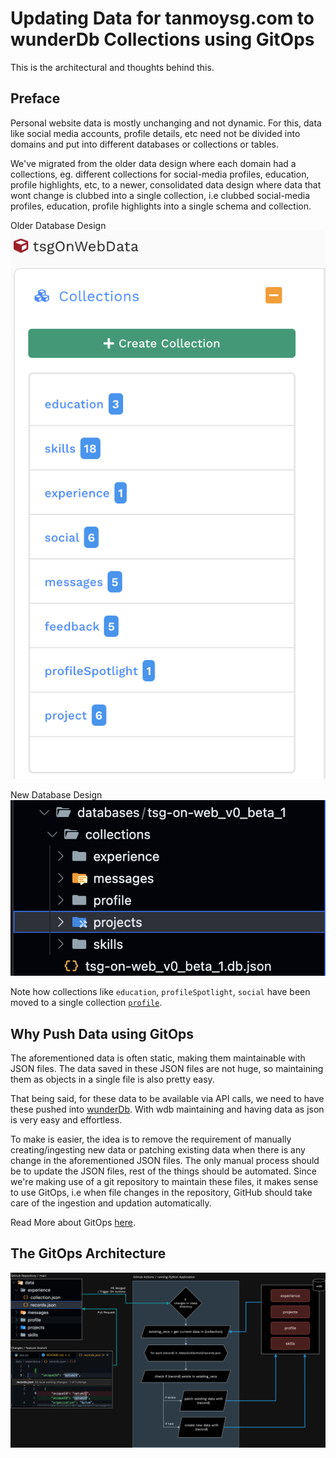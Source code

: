 # Updating Data for tanmoysg.com to wunderDb Collections using GitOps

This is the architectural and thoughts behind this.

## Preface

Personal website data is mostly unchanging and not dynamic. For this, data like social media accounts, profile details, etc need not be divided into domains and put into different databases or collections or tables.

We've migrated from the older data design where each domain had a collections, eg. different collections for social-media profiles, education, profile highlights, etc, to a newer, consolidated data design where data that wont change is clubbed into a single collection, i.e clubbed social-media profiles, education, profile highlights into a single schema and collection.

Older Database Design
![alt text](./old-data-design.png)

New Database Design
![alt text](./new-data-design.png)

Note how collections like `education`, `profileSpotlight`, `social` have been moved to a single collection [`profile`](../schema/databases/tsg-on-web_v0_beta_1/collections/profile/profile.sample.json).

## Why Push Data using GitOps

The aforementioned data is often static, making them maintainable with JSON files. The data saved in these JSON files are not huge, so maintaining them as objects in a single file is also pretty easy.

That being said, for these data to be available via API calls, we need to have these pushed into [wunderDb](https://github.com/TanmoySG/wunderDB). With wdb maintaining and having data as json is very easy and effortless.

To make is easier, the idea is to remove the requirement of manually creating/ingesting new data or patching existing data when there is any change in the aforementioned JSON files. The only manual process should be to update the JSON files, rest of the things should be automated. Since we're making use of a git repository to maintain these files, it makes sense to use GitOps, i.e when file changes in the repository, GitHub should take care of the ingestion and updation automatically. 

Read More about GitOps [here](https://about.gitlab.com/topics/gitops/).

## The GitOps Architecture

![alt text](data-push.drawio.png)